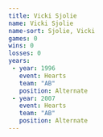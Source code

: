 ```yaml
---
title: Vicki Sjolie
name: Vicki Sjolie
name-sort: Sjolie, Vicki
games: 0
wins: 0
losses: 0
years:
 - year: 1996
   event: Hearts
   team: "AB"
   position: Alternate
 - year: 2007
   event: Hearts
   team: "AB"
   position: Alternate
---
```

